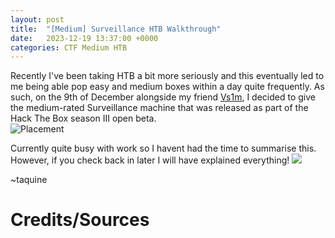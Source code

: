 ```yaml
---
layout: post
title:  "[Medium] Surveillance HTB Walkthrough"
date:   2023-12-19 13:37:00 +0000
categories: CTF Medium HTB
---
```


Recently I've been taking HTB a bit more seriously and this eventually led to me being able pop easy and medium boxes within a day quite frequently. As such, on the 9th of December alongside my friend [Vs1m](https://vsim.xyz/), I decided to give the medium-rated Surveillance machine that was released as part of the Hack The Box season III open beta.    
![Placement](https://i.imgur.com/EPs3njo.png)

Currently quite busy with work so I havent had the time to summarise this. However, if you check back in later I will have explained everything!
![](https://64.media.tumblr.com/7a2d701ba2e421cf08ab15ab72c11b77/tumblr_nuryp6vbb11uyd39io1_250.gifv)

~taquine


# Credits/Sources